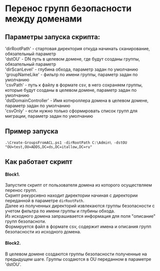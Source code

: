 # Перенос групп безопасности между доменами

## Параметры запуска скрипта:  
'dirRootPath' - стартовая директория откуда начинать сканирование, обязательный параметр  
'dstOU' - DN путь в целевом домене, где будут созданы группы, обязательный параметр  
'dirScanLevel' - глубина обхода, параметр задан по умолчанию  
'groupNameLike' - фильтр по имени группы, параметр задан по умолчанию  
'csvPath' - путь к файлу в формате csv, в него сохраняем группы, которые будут созданы в целевом домене, параметр задан по умолчанию  
'dstDomainController' - Имя котнроллера домена в целевом домене, параметр задан по умолчанию  
'csvOnly' - если нужно только сформировать список групп для миграции, параметр задан по умолчанию 

## Пример запуска
```
.\Create-GroupsFromACL.ps1 -dirRootPath C:\Admin\ -dstOU "OU=test,OU=ADDS,DC=ds,DC=itallow,DC=ru"
```

## Как работает скрипт
#### Block1.  
Запустите скрипт от пользователя домена из которого осуществляем перенос групп.  
Скрипт рекурсивно находит директории начиная с директории переданной в параметре `dirRootPath`.  
Далее из полученных директорий извлекаются группы безопасности с учетом фильтра по имени группы и глубины обхода.  
Из исходного домена запрашивается информация для поля "описание" групп безопасноти.  
Формируется файл в формате csv, содержит имена и описания групп безопасности из исходного домена.  

#### Block2.  
В целевом домене создаются группы безопасности полученные на предыдущем шаге. Группы создаются в OU переданном в параметре 'dstOU'.
